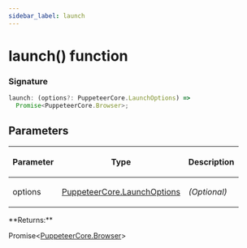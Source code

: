 ```yaml
---
sidebar_label: launch
---
```


# launch() function

### Signature

```typescript
launch: (options?: PuppeteerCore.LaunchOptions) =>
  Promise<PuppeteerCore.Browser>;
```

## Parameters

<table><thead><tr><th>

Parameter

</th><th>

Type

</th><th>

Description

</th></tr></thead>
<tbody><tr><td>

options

</td><td>

[PuppeteerCore.LaunchOptions](./puppeteer.launchoptions.md)

</td><td>

_(Optional)_

</td></tr>
</tbody></table>
**Returns:**

Promise&lt;[PuppeteerCore.Browser](./puppeteer.browser.md)&gt;
